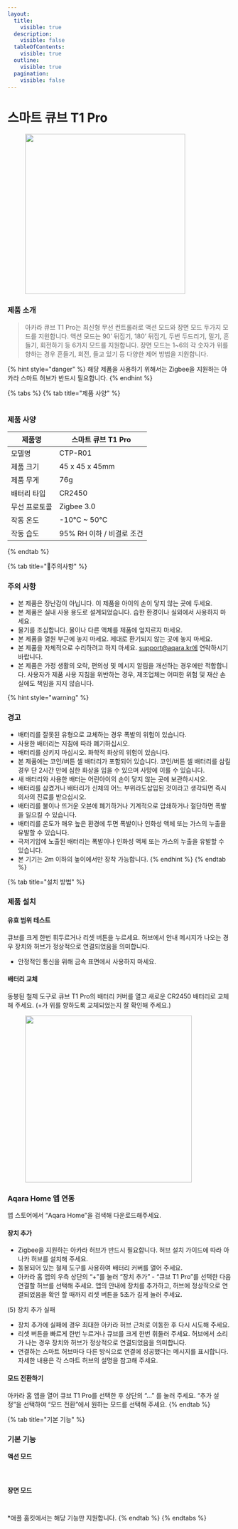 ```yaml
---
layout:
  title:
    visible: true
  description:
    visible: false
  tableOfContents:
    visible: true
  outline:
    visible: true
  pagination:
    visible: false
---
```


# 스마트 큐브 T1 Pro

<figure><img src="../.gitbook/assets/switch_t1smartcube_img_1.png" alt="" width="360"><figcaption></figcaption></figure>

### 제품 소개

> 아카라 큐브 T1 Pro는 최신형 무선 컨트롤러로 액션 모드와 장면 모드 두가지 모드를 지원합니다. 액션 모드는 90’ 뒤집기, 180’ 뒤집기, 두번 두드리기, 밀기, 흔들기, 회전하기 등 6가지 모드를 지원합니다. 장면 모드는 1\~6의 각 숫자가 위를 향하는 경우 흔들기, 회전, 들고 있기 등 다양한 제어 방법을 지원합니다.

{% hint style="danger" %}
해당 제품을 사용하기 위해서는 Zigbee을 지원하는 아카라 스마트 허브가 반드시 필요합니다.
{% endhint %}

{% tabs %}
{% tab title="제품 사양" %}
<figure><img src="../.gitbook/assets/image (120).png" alt=""><figcaption></figcaption></figure>

### 제품 사양

| 제품명     | 스마트 큐브 T1 Pro      |
| ------- | ------------------ |
| 모델명     | CTP-R01            |
| 제품 크기   | 45 x 45 x 45mm     |
| 제품 무게   | 76g                |
| 배터리 타입  | CR2450             |
| 무선 프로토콜 | Zigbee 3.0         |
| 작동 온도   | -10°C \~ 50°C      |
| 작동 습도   | 95% RH 이하 / 비결로 조건 |
{% endtab %}

{% tab title="주의사항" %}
### 주의 사항

* 본 제품은 장난감이 아닙니다. 이 제품을 아이의 손이 닿지 않는 곳에 두세요.
* 본 제품은 실내 사용 용도로 설계되었습니다. 습한 환경이나 실외에서 사용하지 마세요.
* 물기를 조심합니다. 물이나 다른 액체를 제품에 엎지르지 마세요.
* 본 제품을 열원 부근에 놓지 마세요. 제대로 환기되지 않는 곳에 놓지 마세요.
* 본 제품을 자체적으로 수리하려고 하지 마세요. support@aqara.kr에 연락하시기 바랍니다.
* 본 제품은 가정 생활의 오락, 편의성 및 메시지 알림을 개선하는 경우에만 적합합니다. 사용자가 제품 사용 지침을 위반하는 경우, 제조업체는 어떠한 위험 및 재산 손실에도 책임을 지지 않습니다.

{% hint style="warning" %}
### 경고

* 배터리를 잘못된 유형으로 교체하는 경우 폭발의 위험이 있습니다.
* 사용한 배터리는 지침에 따라 폐기하십시오.
* 배터리를 삼키지 마십시오. 화학적 화상의 위험이 있습니다.
* 본 제품에는 코인/버튼 셀 배터리가 포함되어 있습니다. 코인/버튼 셀 배터리를 삼킬 경우 단 2시간 만에 심한 화상을 입을 수 있으며 사망에 이를 수 있습니다.
* 새 배터리와 사용한 배터는 어린아이의 손이 닿지 않는 곳에 보관하시시오.
* 배터리를 삼켰거나 배터리가 신체의 어느 부위라도삽입된 것이라고 생각되면 즉시 의사의 진료를 받으십시오.
* 배터리를 불이나 뜨거운 오븐에 폐기하거나 기계적으로 압쇄하거나 절단하면 폭발을 일으킬 수 있습니다.
* 배터리를 온도가 매우 높은 환경에 두면 폭발이나 인화성 액체 또는 가스의 누출을 유발할 수 있습니다.
* 극저기압에 노출된 배터리는 폭발이나 인화성 액체 또는 가스의 누출을 유발할 수 있습니다.
* 본 기기는 2m 이하의 높이에서만 장착 가능합니다.
{% endhint %}
{% endtab %}

{% tab title="설치 방법" %}
### 제품 설치

#### 유효 범위 테스트

큐브를 크게 한번 휘두르거나 리셋 버튼을 누르세요. 허브에서 안내 메시지가 나오는 경우 장치와 허브가 정상적으로 연결되었음을 의미합니다.

* 안정적인 통신을 위해 금속 표면에서 사용하지 마세요.

#### 배터리 교체

동봉된 철제 도구로 큐브 T1 Pro의 배터리 커버를 열고 새로운 CR2450 배터리로 교체해 주세요. (+가 위를 향하도록 교체되었는지 잘 확인해 주세요.)

<figure><img src="../.gitbook/assets/image (123).png" alt="" width="375"><figcaption></figcaption></figure>

### Aqara Home 앱 연동

앱 스토어에서 “Aqara Home”을 검색해 다운로드해주세요.

#### 장치 추가

* Zigbee을 지원하는 아카라 허브가 반드시 필요합니다. 허브 설치 가이드에 따라 아나카 허브를 설치해 주세요.
* 동봉되어 있는 철제 도구를 사용하여 배터리 커버를 열어 주세요.
* 아카라 홈 앱의 우측 상단의 “+”를 눌러 “장치 추가” - “큐브 T1 Pro”를 선택한 다음 연결할 허브를 선택해 주세요. 앱의 안내에 장치를 추가하고, 허브에 정상적으로 연결되었음을 확인 할 때까지 리셋 버튼을 5초가 길게 눌러 주세요.

(5) 장치 추가 실패

* 장치 추가에 실패에 경우 최대한 아카라 허브 근처로 이동한 후 다시 시도해 주세요.
* 리셋 버튼을 빠르게 한번 누르거나 큐브를 크게 한번 휘둘러 주세요. 허브에서 소리가 나는 경우 장치와 허브가 정상적으로 연결되었음을 의미합니다.
* 연결하는 스마트 허브마다 다른 방식으로 연결에 성공했다는 메시지를 표시합니다. 자세한 내용은 각 스마트 허브의 설명을 참고해 주세요.

#### 모드 전환하기

아카라 홈 앱을 열어 큐브 T1 Pro를 선택한 후 상단의 “…” 를 눌러 주세요. “추가 설정”을 선택하여 “모드 전환”에서 원하는 모드를 선택해 주세요.
{% endtab %}

{% tab title="기본 기능" %}
### 기본 기능

**액션 모드**

<figure><img src="../.gitbook/assets/image (125).png" alt=""><figcaption></figcaption></figure>

<figure><img src="../.gitbook/assets/image (126).png" alt=""><figcaption></figcaption></figure>

<figure><img src="../.gitbook/assets/image (124).png" alt=""><figcaption></figcaption></figure>

**장면 모드**

<figure><img src="../.gitbook/assets/image (127).png" alt=""><figcaption></figcaption></figure>

<figure><img src="../.gitbook/assets/image (128).png" alt=""><figcaption></figcaption></figure>

\*애플 홈킷에서는 해당 기능만 지원합니다.
{% endtab %}
{% endtabs %}
